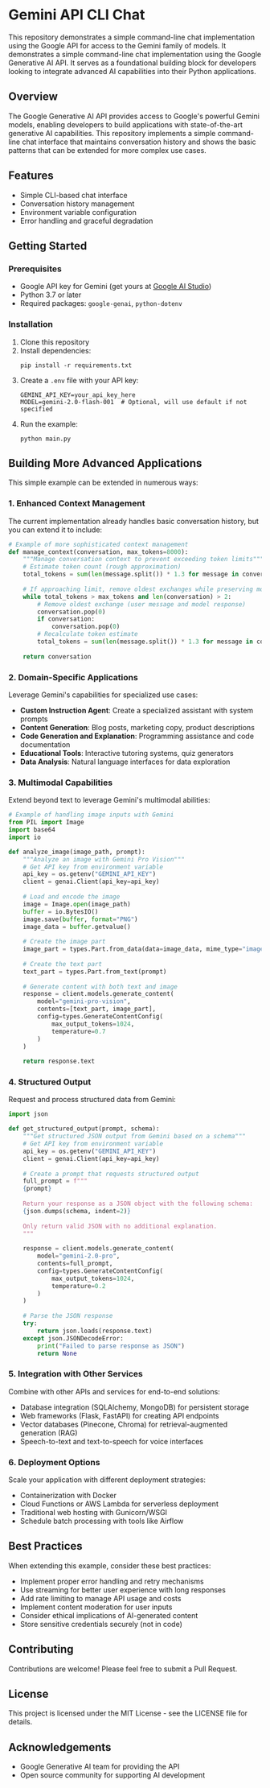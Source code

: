 # Gemini API CLI Chat

This repository demonstrates a simple command-line chat implementation using the Google API for access to the Gemini family of models. It demonstrates a simple command-line chat implementation using the Google Generative AI API. It serves as a foundational building block for developers looking to integrate advanced AI capabilities into their Python applications.

## Overview

The Google Generative AI API provides access to Google's powerful Gemini models, enabling developers to build applications with state-of-the-art generative AI capabilities. This repository implements a simple command-line chat interface that maintains conversation history and shows the basic patterns that can be extended for more complex use cases.

## Features

- Simple CLI-based chat interface
- Conversation history management
- Environment variable configuration
- Error handling and graceful degradation

## Getting Started

### Prerequisites

- Google API key for Gemini (get yours at [Google AI Studio](https://makersuite.google.com/app/apikey))
- Python 3.7 or later
- Required packages: `google-genai`, `python-dotenv`

### Installation

1. Clone this repository
2. Install dependencies: 
   ```
   pip install -r requirements.txt
   ```
3. Create a `.env` file with your API key:
   ```
   GEMINI_API_KEY=your_api_key_here
   MODEL=gemini-2.0-flash-001  # Optional, will use default if not specified
   ```
4. Run the example: 
   ```
   python main.py
   ```

## Building More Advanced Applications

This simple example can be extended in numerous ways:

### 1. Enhanced Context Management

The current implementation already handles basic conversation history, but you can extend it to include:

```python
# Example of more sophisticated context management
def manage_context(conversation, max_tokens=8000):
    """Manage conversation context to prevent exceeding token limits"""
    # Estimate token count (rough approximation)
    total_tokens = sum(len(message.split()) * 1.3 for message in conversation)
    
    # If approaching limit, remove oldest exchanges while preserving most recent context
    while total_tokens > max_tokens and len(conversation) > 2:
        # Remove oldest exchange (user message and model response)
        conversation.pop(0)
        if conversation:
            conversation.pop(0)
        # Recalculate token estimate
        total_tokens = sum(len(message.split()) * 1.3 for message in conversation)
    
    return conversation
```

### 2. Domain-Specific Applications

Leverage Gemini's capabilities for specialized use cases:

- **Custom Instruction Agent**: Create a specialized assistant with system prompts
- **Content Generation**: Blog posts, marketing copy, product descriptions
- **Code Generation and Explanation**: Programming assistance and code documentation
- **Educational Tools**: Interactive tutoring systems, quiz generators
- **Data Analysis**: Natural language interfaces for data exploration

### 3. Multimodal Capabilities

Extend beyond text to leverage Gemini's multimodal abilities:

```python
# Example of handling image inputs with Gemini
from PIL import Image
import base64
import io

def analyze_image(image_path, prompt):
    """Analyze an image with Gemini Pro Vision"""
    # Get API key from environment variable
    api_key = os.getenv("GEMINI_API_KEY")
    client = genai.Client(api_key=api_key)
    
    # Load and encode the image
    image = Image.open(image_path)
    buffer = io.BytesIO()
    image.save(buffer, format="PNG")
    image_data = buffer.getvalue()
    
    # Create the image part
    image_part = types.Part.from_data(data=image_data, mime_type="image/png")
    
    # Create the text part
    text_part = types.Part.from_text(prompt)
    
    # Generate content with both text and image
    response = client.models.generate_content(
        model="gemini-pro-vision",
        contents=[text_part, image_part],
        config=types.GenerateContentConfig(
            max_output_tokens=1024,
            temperature=0.7
        )
    )
    
    return response.text
```

### 4. Structured Output

Request and process structured data from Gemini:

```python
import json

def get_structured_output(prompt, schema):
    """Get structured JSON output from Gemini based on a schema"""
    # Get API key from environment variable
    api_key = os.getenv("GEMINI_API_KEY")
    client = genai.Client(api_key=api_key)
    
    # Create a prompt that requests structured output
    full_prompt = f"""
    {prompt}
    
    Return your response as a JSON object with the following schema:
    {json.dumps(schema, indent=2)}
    
    Only return valid JSON with no additional explanation.
    """
    
    response = client.models.generate_content(
        model="gemini-2.0-pro",
        contents=full_prompt,
        config=types.GenerateContentConfig(
            max_output_tokens=1024,
            temperature=0.2
        )
    )
    
    # Parse the JSON response
    try:
        return json.loads(response.text)
    except json.JSONDecodeError:
        print("Failed to parse response as JSON")
        return None
```

### 5. Integration with Other Services

Combine with other APIs and services for end-to-end solutions:

- Database integration (SQLAlchemy, MongoDB) for persistent storage
- Web frameworks (Flask, FastAPI) for creating API endpoints
- Vector databases (Pinecone, Chroma) for retrieval-augmented generation (RAG)
- Speech-to-text and text-to-speech for voice interfaces

### 6. Deployment Options

Scale your application with different deployment strategies:

- Containerization with Docker
- Cloud Functions or AWS Lambda for serverless deployment
- Traditional web hosting with Gunicorn/WSGI
- Schedule batch processing with tools like Airflow

## Best Practices

When extending this example, consider these best practices:

- Implement proper error handling and retry mechanisms
- Use streaming for better user experience with long responses
- Add rate limiting to manage API usage and costs
- Implement content moderation for user inputs
- Consider ethical implications of AI-generated content
- Store sensitive credentials securely (not in code)

## Contributing

Contributions are welcome! Please feel free to submit a Pull Request.

## License

This project is licensed under the MIT License - see the LICENSE file for details.

## Acknowledgements

- Google Generative AI team for providing the API
- Open source community for supporting AI development